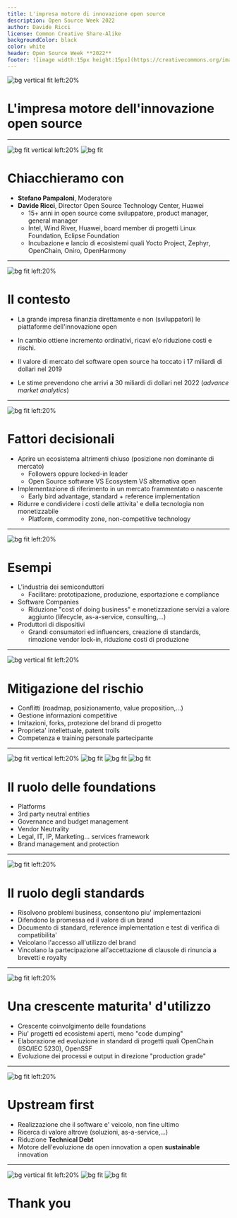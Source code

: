 ```yaml
---
title: L'impresa motore di innovazione open source
description: Open Source Week 2022
author: Davide Ricci
license: Common Creative Share-Alike
backgroundColor: black
color: white
header: Open Source Week **2022**
footer: ![image width:15px height:15px](https://creativecommons.org/images/deed/cc-logo.jpg) L'impresa motore dell'innovazione open source
---
```

<!-- All images are under open source license, courtesy of pexels.com  -->

<!-- Title Slide  -->
![bg vertical fit left:20%](https://opensourceweek.it/wp-content/uploads/2022/08/Logo-OSW2022-480x210.png)
# L'impresa motore dell'innovazione open source

---
<!-- paginate: true -->

<!-- Slide 1 -->
![bg fit vertical left:20%](https://opensourceweek.it/wp-content/uploads/2022/10/Stefano-Pampaloni-480x480.png)
![bg fit](https://opensourceweek.it/wp-content/uploads/2022/10/davide-ricci-480x480.png)

# Chiacchieramo con

  * **Stefano Pampaloni**, Moderatore
  * **Davide Ricci**, Director Open Source Technology Center, Huawei
    * 15+ anni in open source come sviluppatore, product manager, general manager 
    * Intel, Wind River, Huawei, board member di progetti Linux Foundation, Eclipse Foundation
    * Incubazione e lancio di ecosistemi quali Yocto Project, Zephyr, OpenChain, Oniro, OpenHarmony 

---

<!-- Slide 2 -->
![bg fit left:20%](https://images.pexels.com/photos/3846554/pexels-photo-3846554.jpeg?auto=compress&cs=tinysrgb&w=1260&h=750&dpr=1)

# Il contesto

  * La grande impresa finanzia direttamente e non (sviluppatori) le piattaforme dell'innovazione open 
  * In cambio ottiene incremento ordinativi, ricavi e/o riduzione costi e rischi.

  * Il valore di mercato del software open source ha toccato i 17 miliardi di dollari nel 2019 
  * Le stime prevendono che arrivi a 30 miliardi di dollari nel 2022 (*advance market analytics*)
 
---

<!-- Slide 3 -->
![bg fit left:20%](https://images.pexels.com/photos/34514/spot-runs-start-la.jpg?auto=compress&cs=tinysrgb&w=1600)
# Fattori decisionali

  * Aprire un ecosistema altrimenti chiuso (posizione non dominante di mercato)
    * Followers oppure locked-in leader
    * Open Source software VS Ecosystem VS alternativa open
  * Implementazione di riferimento in un mercato frammentato o nascente
    * Early bird advantage, standard + reference implementation
  * Ridurre e condividere i costi delle attivita' e della tecnologia non monetizzabile
    * Platform, commodity zone, non-competitive technology 

---

<!-- Slide 4 -->
![bg fit left:20%](https://images.pexels.com/photos/5310566/pexels-photo-5310566.jpeg?auto=compress&cs=tinysrgb&w=1260&h=750&dpr=1)
# Esempi 
  * L'industria dei semiconduttori
    * Facilitare: prototipazione, produzione, esportazione e compliance
  * Software Companies
    * Riduzione "cost of doing business" e monetizzazione servizi a valore aggiunto (lifecycle, as-a-service, consulting,...)
  * Produttori di dispositivi
    * Grandi consumatori ed influencers, creazione di standards, rimozione vendor lock-in, riduzione costi di produzione 

---

<!-- Slide 5 -->
![bg vertical fit left:20%](https://images.pexels.com/photos/6802049/pexels-photo-6802049.jpeg?auto=compress&cs=tinysrgb&w=1260&h=750&dpr=1)
# Mitigazione del rischio
  * Conflitti (roadmap, posizionamento, value proposition,...)
  * Gestione informazioni competitive 
  * Imitazioni, forks, protezione del brand di progetto
  * Proprieta' intellettuale, patent trolls
  * Competenza e training personale partecipante

---

<!-- Slide 6 -->
![bg fit vertical left:20%](https://www.linuxfoundation.org/hubfs/LF%20Logo%20White.svg)
![bg fit](https://www.eclipse.org/images/logos/eclipse-foundation-white-orange.svg)
![bg fit](https://apache.org/img/asf-estd-1999-logo.jpg)
![bg fit](https://www.openatom.org/static/img/logo1.8f19f0a8.png)
# Il ruolo delle foundations
  * Platforms
  * 3rd party neutral entities
  * Governance and budget management
  * Vendor Neutrality
  * Legal, IT, IP, Marketing... services framework
  * Brand management and protection

---

<!-- Slide 7 -->
![bg fit left:20%](https://images.pexels.com/photos/5425648/pexels-photo-5425648.jpeg?auto=compress&cs=tinysrgb&w=1260&h=750&dpr=1)
# Il ruolo degli standards
  * Risolvono problemi business, consentono piu' implementazioni
  * Difendono la promessa ed il valore di un brand
  * Documento di standard, reference implementation e test di verifica di compatibilita'
  * Veicolano l'accesso all'utilizzo del brand
  * Vincolano la partecipazione all'accettazione di clausole di rinuncia a brevetti e royalty 

---

<!-- Slide 8 -->
![bg fit left:20%](https://images.pexels.com/photos/1205651/pexels-photo-1205651.jpeg?auto=compress&cs=tinysrgb&w=1260&h=750&dpr=1)
# Una crescente maturita' d'utilizzo
  * Crescente coinvolgimento delle foundations
  * Piu' progetti ed ecosistemi aperti, meno "code dumping"
  * Elaborazione ed evoluzione in standard di progetti quali OpenChain (ISO/IEC 5230), OpenSSF
  * Evoluzione dei processi e output in direzione "production grade"


---

<!-- Slide 9 -->
![bg fit left:20%](https://images.pexels.com/photos/46235/emperor-penguins-antarctic-life-animal-46235.jpeg?auto=compress&cs=tinysrgb&w=1260&h=750&dpr=1)
# Upstream first
  * Realizzazione che il software e' veicolo, non fine ultimo
  * Ricerca di valore altrove (soluzioni, as-a-service,...)
  * Riduzione **Technical Debt**
  * Motore dell'evoluzione da open innovation a open **sustainable** innovation 

---

<!-- Slide 10 -->
![bg vertical fit left:20%](https://opensourceweek.it/wp-content/uploads/2022/08/Logo-OSW2022-480x210.png)
![bg fit](https://opensourceweek.it/wp-content/uploads/2022/10/Stefano-Pampaloni-480x480.png)
![bg fit](https://opensourceweek.it/wp-content/uploads/2022/10/davide-ricci-480x480.png)
# Thank you
